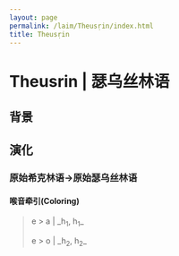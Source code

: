 ```yaml
---
layout: page
permalink: /laim/Theusṛin/index.html
title: Theusṛin
---
```


# Theusrin | 瑟乌丝林语

## 背景

## 演化

### 原始希克林语→原始瑟乌丝林语

#### 喉音牵引(Coloring)

> e > a | \_h<sub>1</sub>, h<sub>1</sub>\_
>
> e > o | \_h<sub>2</sub>, h<sub>2</sub>_



